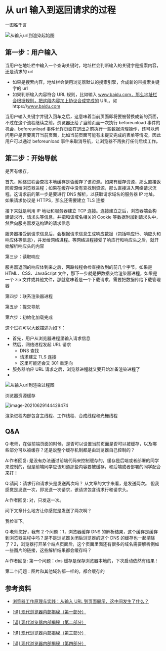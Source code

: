 # 从 url 输入到返回请求的过程

一图胜千言

![从输入url到渲染起始图](https://i.loli.net/2021/06/29/BysN4KoPg1MRiXd.png)

## 第一步：用户输入

当用户在地址栏中输入一个查询关键时，地址栏会判断输入的关键字是搜索内容，还是请求的 url

-   如果是搜索内容，地址栏会使用浏览器默认的搜索引擎，合成新的带搜索关键字的 url
-   如果判断输入内容符合 URL 规则，比如输入 www.baidu.com，那么地址栏会根据规则，把这段内容加上协议合成完成的 URL，如https://www.baidu.com

当用户输入关键字并键入回车之后，这意味着当前页面即将要被替换成新的页面，不过在这个流程继续之前，浏览器还给了当前页面一次执行 beforeunload 事件的机会，beforeunload 事件允许页面在退出之前执行一些数据清理操作，还可以询问用户是否要离开当前页面，比如当前页面可能有未提交完成的表单等情况，因此用户可以通过 beforeunload 事件来取消导航，让浏览器不再执行任何后续工作。

## 第二步：开始导航

 是否有缓存，

 首先，网络进程会查找本地缓存是否缓存了该资源。如果有缓存资源，那么直接返回资源给浏览器进程；如果在缓存中没有查找到资源，那么直接进入网络请求流程。这请求前的第一步是要进行 DNS 解析，以获取请求域名的服务器 IP 地址。如果请求协议是 HTTPS，那么还需要建立 TLS 连接

 接下来就是利用 IP 地址和服务器建立 TCP 连接。连接建立之后，浏览器端会构建请求行、请求头等信息，并把和该域名相关的 Cookie 等数据附加到请求头中，然后向服务器发送构建的请求信息

 服务器接受到请求信息后，会根据请求信息生成响应数据（包括响应行、响应头和响应体等信息），并发给网络进程。等网络进程接受了响应行和响应头之后，就开始解析响应头的内容

第三步：读取响应

 服务器返回的响应体到来之后，网路线程会检查接收到的前几个字节。如果是 HTML、CSS、JavaScript 文件，那下一步就是把数据交给渲染器进程，如果是一个 zip 文件或其他文件，那就意味着是一个下载请求，需要把数据传给下载管理器

第四步：联系渲染器进程

第五步：提交导航

第六步：初始化加载完成

这个过程可以大致描述为如下：

-   首先，用户从浏览器进程里输入请求信息
-   然后，网络进程发起 URL 请求
    -   DNS 查找
    -   请求建立 TLS 连接
    -   这里可能还会又 301 重定向
-   服务器响应 URL 请求之后，浏览器进程就又要开始准备渲染进程了
-

![从输入url到渲染过程图](https://s2.loli.net/2023/02/23/QWLGnjoOri8pbBl.png)

浏览器资源缓存

![image-20210629144429474](https://i.loli.net/2021/06/29/1CZtm6jyNhLwHFT.png)

渲染进程内部包含主线程、工作线程、合成线程和光栅线程

## Q&A

Q:老师，在做前端页面的时候，是否可以设置当前页面是否可以被缓存，以及哪些部分可以被缓存？还是说整个缓存机制都是由浏览器自己控制的？

A:作者回复: 是没有办法通过前端代码来控制缓存的，缓存是后端或者部署的同学来控制的，但是前端同学应该知道那些内容要被缓存，和后端或者部署的同学配合来打！

Q:请问：请求行和请求头是发送两次吗？ 从文章的文字来看，是发送两次。 但我感觉是发送一次，即发送一次请求，该请求包含请求行和请求头。

A:作者回复: 对，只发送一次。

问下文章什么地方让你感觉是发送了两次啊？

我检查下。

Q:老师您好，我有 2 个问题：1，浏览器缓存 DNS 的解析结果，这个缓存是缓存到浏览器进程中吗？是不是浏览器关闭后浏览器的这个 DNS 的缓存也一起清除了？2，浏览器打开某个站点页面后，这个页面里面还有很多的域名需要解析例如一些图片的链接，这些解析结果都会缓存吗？

A:作者回复: 第一个问题：dns 缓存是保存浏览器本地的，下次启动依然有结果！

第二个问题：图片和其他域名都一样的，都会缓存的

## 参考资料

-   [浏览器工作原理与实践：从输入 URL 到页面展示，这中间发生了什么？](https://time.geekbang.org/column/article/117637)

-   [[译] 现代浏览器内部揭秘（第一部分）](https://juejin.cn/post/6844903679389073415)

-   [[译] 现代浏览器内部揭秘（第二部分）](https://juejin.cn/post/6844903692890537992)

-   [[译] 现代浏览器内部揭秘（第三部分）](https://juejin.cn/post/6844903692894732295)

-   [[译] 现代浏览器内部揭秘（第四部分）](https://juejin.cn/post/6844903695600058375)
